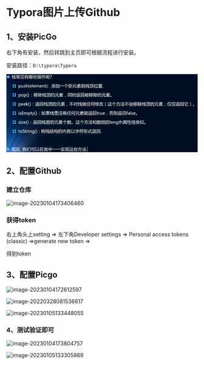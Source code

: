 # Typora图片上传Github

## 1、安装PicGo

右下角有安装，然后转跳到主页即可根据流程进行安装。

安装路径：`D:\typora\Typora`

![image-20230104173203948](https://github.com/BiAJiii/imgsBed/blob/main/imgs/202301051355423.png)



## 2、配置Github

### 建立仓库

![image-20230104173406460](C:\Users\sing8\AppData\Roaming\Typora\typora-user-images\image-20230104173406460.png)



### 获得token

右上角头上setting => 左下角Developer settings => Personal access tokens (classic) =>generate new token =>

得到token



## 3、配置Picgo

![image-20230104172612597](C:\Users\sing8\AppData\Roaming\Typora\typora-user-images\image-20230104172612597.png)

![image-20220328081536617](https://img-blog.csdnimg.cn/img_convert/3eab1796fae0831d8dabef34055d7391.png)

![image-20230105133448055](C:\Users\sing8\AppData\Roaming\Typora\typora-user-images\image-20230105133448055.png)



### 4、测试验证即可

![image-20230104173804757](C:\Users\sing8\AppData\Roaming\Typora\typora-user-images\image-20230104173804757.png)

![image-20230105133305869](C:\Users\sing8\AppData\Roaming\Typora\typora-user-images\image-20230105133305869.png)

